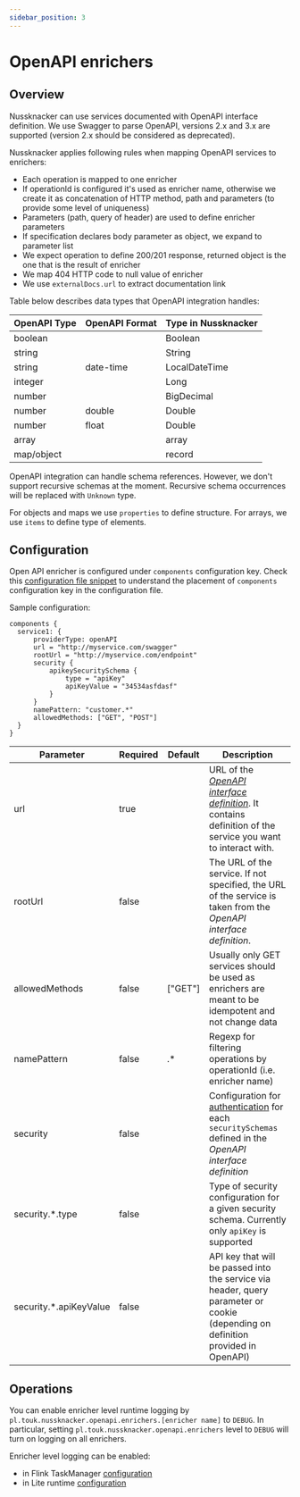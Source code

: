 ```yaml
---
sidebar_position: 3
---
```


# OpenAPI enrichers

## Overview

Nussknacker can use services documented with OpenAPI interface definition.
We use Swagger to parse OpenAPI, versions 2.x and 3.x are supported
(version 2.x should be considered as deprecated).

Nussknacker applies following rules when mapping OpenAPI services to enrichers:

- Each operation is mapped to one enricher
- If operationId is configured it's used as enricher name, otherwise we create it as concatenation
  of HTTP method, path and parameters (to provide some level of uniqueness)
- Parameters (path, query of header) are used to define enricher parameters
- If specification declares body parameter as object, we expand to parameter list
- We expect operation to define 200/201 response, returned object is the one that is the result of enricher
- We map 404 HTTP code to null value of enricher
- We use `externalDocs.url` to extract documentation link

Table below describes data types that OpenAPI integration handles:

| OpenAPI Type | OpenAPI Format | Type in Nussknacker |
|--------------|----------------|---------------------|
| boolean      |                | Boolean             |
| string       |                | String              |
| string       | date-time      | LocalDateTime       |
| integer      |                | Long                |
| number       |                | BigDecimal          |
| number       | double         | Double              |
| number       | float          | Double              |
| array        |                | array               |
| map/object   |                | record              |

OpenAPI integration can handle schema references. However, we don't support recursive schemas at the moment.
Recursive schema occurrences will be replaced with `Unknown` type.

For objects and maps we use `properties` to define structure.
For arrays, we use `items` to define type of elements.

## Configuration

Open API enricher is configured under `components` configuration key. Check
this [configuration file snippet](../configuration/Common.mdx#configuration-areas) to understand the
placement of `components` configuration key in the configuration file.

Sample configuration:

```
components {
  service1: {
      providerType: openAPI  
      url = "http://myservice.com/swagger"
      rootUrl = "http://myservice.com/endpoint"
      security {
          apikeySecuritySchema {
              type = "apiKey"
              apiKeyValue = "34534asfdasf"
          }
      }
      namePattern: "customer.*"
      allowedMethods: ["GET", "POST"]
  }
}
```

| Parameter              | Required | Default | Description                                                                                                                                                        |
|------------------------|----------|---------|--------------------------------------------------------------------------------------------------------------------------------------------------------------------|
| url                    | true     |         | URL of the [*OpenAPI interface definition*](https://swagger.io/specification/v3/). It contains definition of the service you want to interact with.                |
| rootUrl                | false    |         | The URL of the service. If not specified, the URL of the service is taken from the *OpenAPI interface definition*.                                                 |
| allowedMethods         | false    | ["GET"] | Usually only GET services should be used as enrichers are meant to be idempotent and not change data                                                               |
| namePattern            | false    | .*      | Regexp for filtering operations by operationId (i.e. enricher name)                                                                                                |
| security               | false    |         | Configuration for [authentication](https://swagger.io/docs/specification/authentication/) for each `securitySchemas` defined in the *OpenAPI interface definition* |
| security.*.type        | false    |         | Type of security configuration for a given security schema. Currently only `apiKey` is supported                                                                   |
| security.*.apiKeyValue | false    |         | API key that will be passed into the service via header, query parameter or cookie (depending on definition provided in OpenAPI)                                   |

## Operations

You can enable enricher level runtime logging by
`pl.touk.nussknacker.openapi.enrichers.[enricher name]` to `DEBUG`. In particular,
setting `pl.touk.nussknacker.openapi.enrichers`
level to `DEBUG` will turn on logging on all enrichers.

Enricher level logging can be enabled:

- in Flink
  TaskManager [configuration](https://nightlies.apache.org/flink/flink-docs-release-1.18/docs/deployment/advanced/logging/)
- in Lite
  runtime [configuration](../configuration/ScenarioDeploymentConfiguration.md#configuring-runtime-logging)
